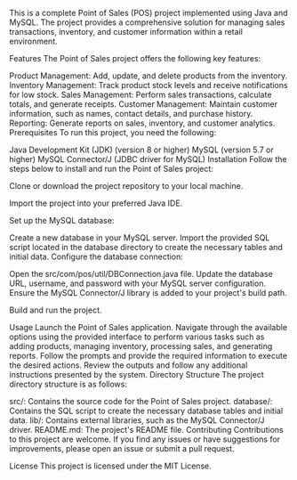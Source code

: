 This is a complete Point of Sales (POS) project implemented using Java and MySQL. The project provides a comprehensive solution for managing sales transactions, inventory, and customer information within a retail environment.


Features
The Point of Sales project offers the following key features:

Product Management: Add, update, and delete products from the inventory.
Inventory Management: Track product stock levels and receive notifications for low stock.
Sales Management: Perform sales transactions, calculate totals, and generate receipts.
Customer Management: Maintain customer information, such as names, contact details, and purchase history.
Reporting: Generate reports on sales, inventory, and customer analytics.
Prerequisites
To run this project, you need the following:

Java Development Kit (JDK) (version 8 or higher)
MySQL (version 5.7 or higher)
MySQL Connector/J (JDBC driver for MySQL)
Installation
Follow the steps below to install and run the Point of Sales project:

Clone or download the project repository to your local machine.

Import the project into your preferred Java IDE.

Set up the MySQL database:

Create a new database in your MySQL server.
Import the provided SQL script located in the database directory to create the necessary tables and initial data.
Configure the database connection:

Open the src/com/pos/util/DBConnection.java file.
Update the database URL, username, and password with your MySQL server configuration.
Ensure the MySQL Connector/J library is added to your project's build path.

Build and run the project.

Usage
 Launch the Point of Sales application.
Navigate through the available options using the provided interface to perform various tasks such as adding products, managing inventory, processing sales, and generating reports.
Follow the prompts and provide the required information to execute the desired actions.
Review the outputs and follow any additional instructions presented by the system.
Directory Structure
The project directory structure is as follows:

src/: Contains the source code for the Point of Sales project.
database/: Contains the SQL script to create the necessary database tables and initial data.
lib/: Contains external libraries, such as the MySQL Connector/J driver.
README.md: The project's README file.
Contributing
Contributions to this project are welcome. If you find any issues or have suggestions for improvements, please open an issue or submit a pull request.

License
This project is licensed under the MIT License.
